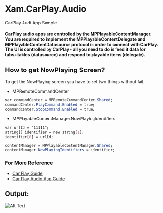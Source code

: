 # Xam.CarPlay.Audio
 CarPlay Audi App Sample

#### CarPlay audio apps are controlled by the MPPlayableContentManager. You are required to implement the MPPlayableContentDelegate and MPPlayableContentDatasource protocol in order to connect with CarPlay. The UI is controlled by CarPlay - all you need to do is feed it data for tabs+tables (datasource) and respond to playable items (delegate).

## How to get NowPlaying Screen?
To get the NowPlaying screen you have to set two things without fail.
- MPRemoteCommandCenter
```css
var commandCenter = MPRemoteCommandCenter.Shared;
commandCenter.PlayCommand.Enabled = true;
commandCenter.StopCommand.Enabled = true;
```
- MPPlayableContentManager.NowPlayingIdentifiers 
```css
var urlId = "11111";
string[] identifier = new string[1];
identifier[0] = urlId;

contentManager = MPPlayableContentManager.Shared;
contentManager.NowPlayingIdentifiers = identifier;
```

### For More Reference
- [Car Play Guide](https://developer.apple.com/carplay/documentation/CarPlay-App-Programming-Guide.pdf)
- [Car Play Audio App Guide](https://developer.apple.com/carplay/documentation/CarPlay-Audio-App-Programming-Guide.pdf)


## Output:

![Alt Text](https://s1.gifyu.com/images/CarPlayOutput.gif)
